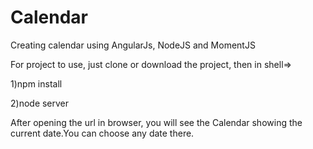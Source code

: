 # Calendar
Creating calendar using AngularJs, NodeJS and MomentJS

For project to use, just clone or download the project, then in shell=>

1)npm install

2)node server

After opening the url in browser, you will see the Calendar showing the current date.You can choose any date there.